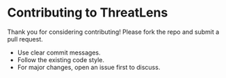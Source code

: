 # Contributing to ThreatLens

Thank you for considering contributing! Please fork the repo and submit a pull request.

- Use clear commit messages.
- Follow the existing code style.
- For major changes, open an issue first to discuss.
